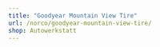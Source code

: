 ```yaml
---
title: "Goodyear Mountain View Tire"
url: /norco/goodyear-mountain-view-tire/
shop: Autowerkstatt
---
```

